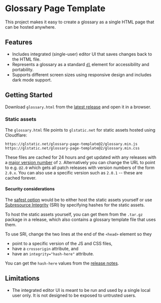 # Glossary Page Template

This project makes it easy to create a glossary as a single HTML page that can be hosted anywhere.

## Features

* Includes integrated (single-user) editor UI that saves changes back to the HTML file.
* Represents a glossary as a standard [`dl`](https://developer.mozilla.org/en-US/docs/Web/HTML/Element/dl) element for accessibility and portability.
* Supports different screen sizes using responsive design and includes dark mode support.

## Getting Started

Download `glossary.html` from the [latest release](https://github.com/hilverd/glossary-page-template/releases/latest) and open it in a browser.

### Static assets

The `glossary.html` file points to `glstatic.net` for static assets hosted using Cloudflare:

```
https://glstatic.net/glossary-page-template@2/glossary.min.js
https://glstatic.net/glossary-page-template@2/glossary.min.css
```

These files are cached for 24 hours and get updated with any releases with a [major version number](https://semver.org/) of `2`. Alternatively you can change the URL to point to e.g. `@2.0` which gets all patch releases with version numbers of the form `2.0.x`. You can also use a specific version such as `2.0.1` -- these are cached forever.

#### Security considerations

The [safest option](https://css-tricks.com/potential-dangers-of-third-party-javascript/) would be to either host the static assets yourself or use [Subresource Integrity](https://developer.mozilla.org/en-US/docs/Web/Security/Subresource_Integrity) (SRI) by specifying hashes for the static assets.

To host the static assets yourself, you can get them from the `.tar.gz` package in a release, which also contains a glossary template file that uses them.

To use SRI, change the two lines at the end of the `<head>` element so they

* point to a specific version of the JS and CSS files,
* have a `crossorigin` attribute, and
* have an `integrity="hash-here"` attribute.

You can get the `hash-here` values from the [release notes](https://github.com/hilverd/glossary-page-template/releases/latest).

## Limitations

* The integrated editor UI is meant to be run and used by a single local user only. It is not designed to be exposed to untrusted users.
